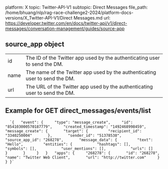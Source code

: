 platform: X
topic: Twitter-API-V1
subtopic: Direct Messages
file_path: /home/bhuang/nlp/rag-race-challenge2-2024/platform-docs-versions/X_Twitter-API-V1/Direct Messages.md
url: https://developer.twitter.com/en/docs/twitter-api/v1/direct-messages/conversation-management/guides/source-app

## source\_app object

|     |     |
| --- | --- |
| id  | The ID of the Twitter app used by the authenticating user to send the DM. |
| name | The name of the Twitter app used by the authenticating user to send the DM. |
| url | The URL of the Twitter app used by the authenticating user to send the DM. |

## Example for GET direct\_messages/events/list

      `{   "event": {     "type": "message_create",     "id": "854103000570187779",     "created_timestamp": "1492468998459",     "message_create": {       "target": {         "recipient_id": "3340250004"       },       "sender_id": "51378538",       "source_app_id": "268278",       "message_data": {         "text": "Hello",         "entities": {           "hashtags": [],           "symbols": [],           "user_mentions": [],           "urls": []         }       }     }   }   "apps": {     "268278": {       "id": "268278",       "name": "Twitter Web Client",       "url": "http://twitter.com"     }   } }`